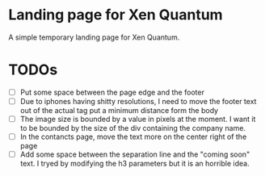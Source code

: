 # Landing page for Xen Quantum

A simple temporary landing page for Xen Quantum.


# TODOs
- [ ] Put some space between the page edge and the footer
- [ ] Due to iphones having shitty resolutions, I need to move the footer text out of the actual tag put a minimum distance form the body
- [ ] The image size is bounded by a value in pixels at the moment. I want it to be bounded by the size of the div containing the company name.
- [ ] In the contancts page, move the text more on the center right of the page
- [ ] Add some space between the separation line and the "coming soon" text. I tryed by modifying the h3 parameters but it is an horrible idea.
